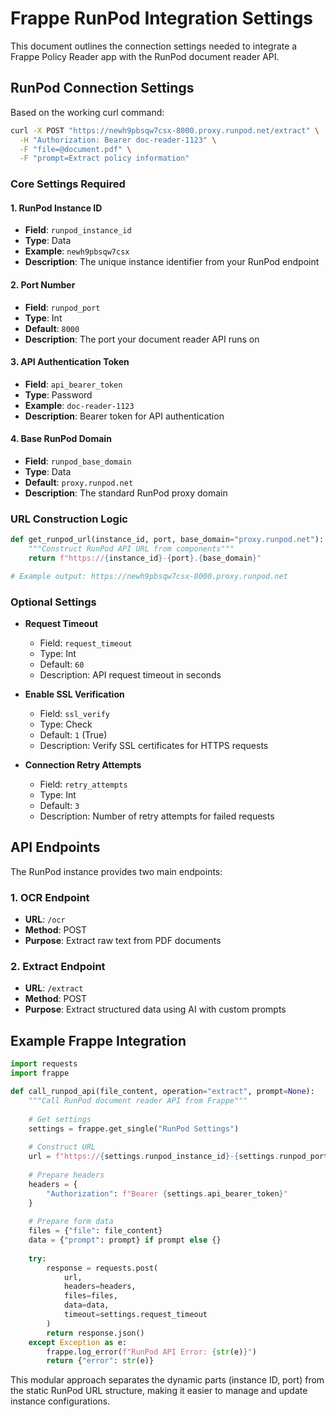 # Frappe RunPod Integration Settings

This document outlines the connection settings needed to integrate a Frappe Policy Reader app with the RunPod document reader API.

## RunPod Connection Settings

Based on the working curl command:
```bash
curl -X POST "https://newh9pbsqw7csx-8000.proxy.runpod.net/extract" \
  -H "Authorization: Bearer doc-reader-1123" \
  -F "file=@document.pdf" \
  -F "prompt=Extract policy information"
```

### Core Settings Required

#### 1. RunPod Instance ID
- **Field**: `runpod_instance_id`
- **Type**: Data
- **Example**: `newh9pbsqw7csx`
- **Description**: The unique instance identifier from your RunPod endpoint

#### 2. Port Number
- **Field**: `runpod_port`
- **Type**: Int
- **Default**: `8000`
- **Description**: The port your document reader API runs on

#### 3. API Authentication Token
- **Field**: `api_bearer_token`
- **Type**: Password
- **Example**: `doc-reader-1123`
- **Description**: Bearer token for API authentication

#### 4. Base RunPod Domain
- **Field**: `runpod_base_domain`
- **Type**: Data
- **Default**: `proxy.runpod.net`
- **Description**: The standard RunPod proxy domain

### URL Construction Logic

```python
def get_runpod_url(instance_id, port, base_domain="proxy.runpod.net"):
    """Construct RunPod API URL from components"""
    return f"https://{instance_id}-{port}.{base_domain}"

# Example output: https://newh9pbsqw7csx-8000.proxy.runpod.net
```

### Optional Settings

- **Request Timeout**
  - Field: `request_timeout`
  - Type: Int
  - Default: `60`
  - Description: API request timeout in seconds

- **Enable SSL Verification**
  - Field: `ssl_verify`
  - Type: Check
  - Default: `1` (True)
  - Description: Verify SSL certificates for HTTPS requests

- **Connection Retry Attempts**
  - Field: `retry_attempts`
  - Type: Int
  - Default: `3`
  - Description: Number of retry attempts for failed requests

## API Endpoints

The RunPod instance provides two main endpoints:

### 1. OCR Endpoint
- **URL**: `/ocr`
- **Method**: POST
- **Purpose**: Extract raw text from PDF documents

### 2. Extract Endpoint
- **URL**: `/extract`
- **Method**: POST
- **Purpose**: Extract structured data using AI with custom prompts

## Example Frappe Integration

```python
import requests
import frappe

def call_runpod_api(file_content, operation="extract", prompt=None):
    """Call RunPod document reader API from Frappe"""
    
    # Get settings
    settings = frappe.get_single("RunPod Settings")
    
    # Construct URL
    url = f"https://{settings.runpod_instance_id}-{settings.runpod_port}.{settings.runpod_base_domain}/{operation}"
    
    # Prepare headers
    headers = {
        "Authorization": f"Bearer {settings.api_bearer_token}"
    }
    
    # Prepare form data
    files = {"file": file_content}
    data = {"prompt": prompt} if prompt else {}
    
    try:
        response = requests.post(
            url, 
            headers=headers, 
            files=files, 
            data=data,
            timeout=settings.request_timeout
        )
        return response.json()
    except Exception as e:
        frappe.log_error(f"RunPod API Error: {str(e)}")
        return {"error": str(e)}
```

This modular approach separates the dynamic parts (instance ID, port) from the static RunPod URL structure, making it easier to manage and update instance configurations.
